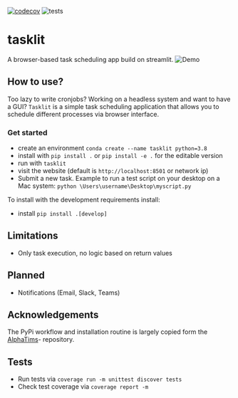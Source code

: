 [![codecov](https://codecov.io/gh/straussmaximilian/tasklit/branch/main/graph/badge.svg?token=BW3L9GQ7M1)](https://codecov.io/gh/straussmaximilian/tasklit)
![tests](https://github.com/straussmaximilian/tasklit/actions/workflows/run_unittests_and_linting.yml/badge.svg?branch=main)


# tasklit
A browser-based task scheduling app build on streamlit.
![Demo](assets/demo.gif)

## How to use?

Too lazy to write cronjobs? Working on a headless system and want to have a GUI?
`Tasklit` is a simple task scheduling application that allows you to schedule different processes via browser interface.

### Get started

* create an environment `conda create --name tasklit python=3.8`
* install with `pip install .` or `pip install -e .` for the editable version
* run with `tasklit`
* visit the website (default is `http://localhost:8501` or network ip)
* Submit a new task. Example to run a test script on your desktop on a Mac system: `python \Users\username\Desktop\myscript.py`

To install with the development requirements install:
* install `pip install .[develop]`

## Limitations
* Only task execution, no logic based on return values

## Planned
* Notifications (Email, Slack, Teams)

## Acknowledgements
The PyPi workflow and installation routine is largely copied form the [AlphaTims](https://github.com/MannLabs/alphatims)- repository.

## Tests
* Run tests via
  ```coverage run -m unittest discover tests```
* Check test coverage via ```coverage report -m```
